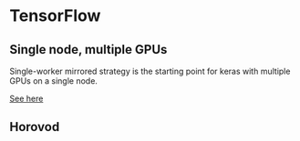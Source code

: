 # TensorFlow

## Single node, multiple GPUs

Single-worker mirrored strategy is the starting point for keras with multiple GPUs on a single node.

[See here](https://www.tensorflow.org/tutorials/distribute/keras)

## Horovod

